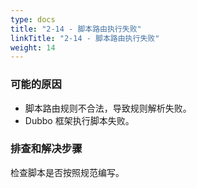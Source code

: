 ```yaml
---
type: docs
title: "2-14 - 脚本路由执行失败"
linkTitle: "2-14 - 脚本路由执行失败"
weight: 14
---
```


### 可能的原因

* 脚本路由规则不合法，导致规则解析失败。
* Dubbo 框架执行脚本失败。

### 排查和解决步骤
检查脚本是否按照规范编写。




